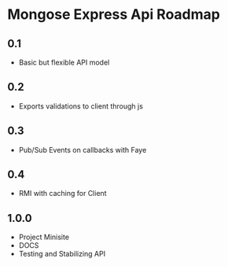 # Mongose Express Api Roadmap

## 0.1
- Basic but flexible API model

## 0.2
- Exports validations to client through js

## 0.3
- Pub/Sub Events on callbacks with Faye

## 0.4
- RMI with caching for Client

## 1.0.0
- Project Minisite
- DOCS
- Testing and Stabilizing API